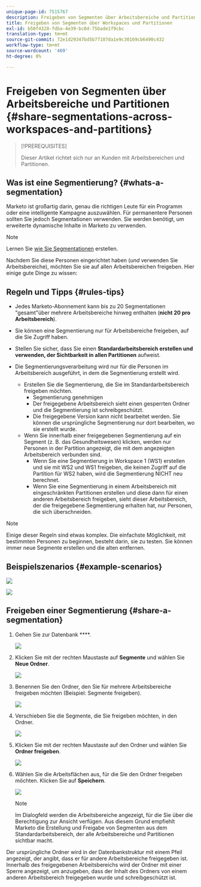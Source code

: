 ```yaml
---
unique-page-id: 7515767
description: Freigeben von Segmenten über Arbeitsbereiche und Partitionen - Marketo Dokumente - Produktdokumentation
title: Freigeben von Segmenten über Workspaces und Partitionen
exl-id: b50f4328-fdba-4e39-bc0d-75bade1f9cbc
translation-type: tm+mt
source-git-commit: 72e1d29347bd5b77107da1e9c30169cb6490c432
workflow-type: tm+mt
source-wordcount: '469'
ht-degree: 0%

---
```


# Freigeben von Segmenten über Arbeitsbereiche und Partitionen {#share-segmentations-across-workspaces-and-partitions}

>[!PREREQUISITES]
>
>Dieser Artikel richtet sich nur an Kunden mit Arbeitsbereichen und Partitionen.

## Was ist eine Segmentierung? {#whats-a-segmentation}

Marketo ist großartig darin, genau die richtigen Leute für ein Programm oder eine intelligente Kampagne auszuwählen. Für permanentere Personen sollten Sie jedoch Segmentationen verwenden. Sie werden benötigt, um erweiterte dynamische Inhalte in Marketo zu verwenden.

>[!NOTE]
>
>Lernen Sie [wie Sie Segmentationen](/help/marketo/product-docs/personalization/segmentation-and-snippets/segmentation/create-a-segmentation.md) erstellen.

Nachdem Sie diese Personen eingerichtet haben (_und_ verwenden Sie Arbeitsbereiche), möchten Sie sie auf allen Arbeitsbereichen freigeben. Hier einige gute Dinge zu wissen:

## Regeln und Tipps {#rules-tips}

* Jedes Marketo-Abonnement kann bis zu 20 Segmentationen &quot;gesamt&quot;über mehrere Arbeitsbereiche hinweg enthalten (**nicht 20 pro Arbeitsbereich**).
* Sie können eine Segmentierung nur für Arbeitsbereiche freigeben, auf die Sie Zugriff haben.
* Stellen Sie sicher, dass Sie einen **Standardarbeitsbereich erstellen und verwenden, der Sichtbarkeit in allen Partitionen** aufweist.

* Die Segmentierungsverarbeitung wird nur für die Personen im Arbeitsbereich ausgeführt, in dem die Segmentierung erstellt wird.

   * Erstellen Sie die Segmentierung, die Sie im Standardarbeitsbereich freigeben möchten.
      * Segmentierung genehmigen
      * Der freigegebene Arbeitsbereich sieht einen gesperrten Ordner und die Segmentierung ist schreibgeschützt.
      * Die freigegebene Version kann nicht bearbeitet werden. Sie können die ursprüngliche Segmentierung nur dort bearbeiten, wo sie erstellt wurde.
   * Wenn Sie innerhalb einer freigegebenen Segmentierung auf ein Segment (z. B. das Gesundheitswesen) klicken, werden nur Personen in der Partition angezeigt, die mit dem angezeigten Arbeitsbereich verbunden sind.
      * Wenn Sie eine Segmentierung in Workspace 1 (WS1) erstellen und sie mit WS2 und WS1 freigeben, die keinen Zugriff auf die Partition für WS2 haben, wird die Segmentierung NICHT neu berechnet.
      * Wenn Sie eine Segmentierung in einem Arbeitsbereich mit eingeschränkten Partitionen erstellen und diese dann für einen anderen Arbeitsbereich freigeben, sieht dieser Arbeitsbereich, der die freigegebene Segmentierung erhalten hat, nur Personen, die sich überschneiden.


>[!NOTE]
>
>Einige dieser Regeln sind etwas komplex. Die einfachste Möglichkeit, mit bestimmten Personen zu beginnen, besteht darin, sie zu testen. Sie können immer neue Segmente erstellen und die alten entfernen.

## Beispielszenarios {#example-scenarios}

![](assets/image2015-5-27-16-3a26-3a25.png)

![](assets/image2015-5-27-16-3a26-3a48.png)

## Freigeben einer Segmentierung {#share-a-segmentation}

1. Gehen Sie zur Datenbank ****.

   ![](assets/image2017-3-29-8-3a15-3a40.png)

1. Klicken Sie mit der rechten Maustaste auf **Segmente** und wählen Sie **Neue Ordner**.

   ![](assets/image2017-3-29-8-3a40-3a31.png)

1. Benennen Sie den Ordner, den Sie für mehrere Arbeitsbereiche freigeben möchten (Beispiel: Segmente freigeben).

   ![](assets/image2017-3-29-8-3a40-3a45.png)

1. Verschieben Sie die Segmente, die Sie freigeben möchten, in den Ordner.

   ![](assets/image2017-3-29-8-3a41-3a3.png)

1. Klicken Sie mit der rechten Maustaste auf den Ordner und wählen Sie **Ordner freigeben**.

   ![](assets/image2017-3-29-8-3a41-3a19.png)

1. Wählen Sie die Arbeitsflächen aus, für die Sie den Ordner freigeben möchten. Klicken Sie auf **Speichern**.

   ![](assets/image2015-5-27-11-3a6-3a40.png)

   >[!NOTE]
   >
   >Im Dialogfeld werden die Arbeitsbereiche angezeigt, für die Sie über die Berechtigung zur Ansicht verfügen. Aus diesem Grund empfiehlt Marketo die Erstellung und Freigabe von Segmenten aus dem Standardarbeitsbereich, der alle Arbeitsbereiche und Partitionen sichtbar macht.

Der ursprüngliche Ordner wird in der Datenbankstruktur mit einem Pfeil angezeigt, der angibt, dass er für andere Arbeitsbereiche freigegeben ist. Innerhalb des freigegebenen Arbeitsbereichs wird der Ordner mit einer Sperre angezeigt, um anzugeben, dass der Inhalt des Ordners von einem anderen Arbeitsbereich freigegeben wurde und schreibgeschützt ist.
